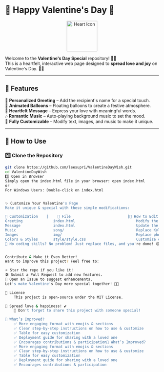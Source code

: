 # 💖 Happy Valentine's Day 🎉

<p align="center">
  <img src="img/heart.svg" width="100px" alt="Heart Icon">
</p>

Welcome to the **Valentine's Day Special** repository! 🌹✨  
This is a heartfelt, interactive web page designed to **spread love and joy** on Valentine's Day. 🎈💕

---

## 🎁 Features
💌 **Personalized Greeting** – Add the recipient's name for a special touch.  
🎈 **Animated Balloons** – Floating balloons to create a festive atmosphere.  
💖 **Heartfelt Message** – Express your love with meaningful words.  
🎶 **Romantic Music** – Auto-playing background music to set the mood.  
🎨 **Fully Customizable** – Modify text, images, and music to make it unique.  

---

## 🚀 How to Use
### **1️⃣ Clone the Repository**
```bash
git clone https://github.com/leesupri/ValentineDayWish.git
cd ValentineDayWish
2️⃣ Open in Browser
Simply open the index.html file in your browser: open index.html
or
For Windows Users: Double-click on index.html


✨ Customize Your Valentine's Page
Make it unique & special with these simple modifications:

🎨 Customization    |	📌 File	                        |🔧 How to Edit
Greeting	          index.html	                        Modify the <span id="name"> tag to change the recipient’s name.
Message	              index.html	                        Update the text inside <p class="hbd-chatbox">
Music	              song/	                                Replace Kyle Preston - Good Times.mp3 with your own romantic track.
Images	              img/	                                Replace photo.jpg with your favorite picture.
Colors & Styles	      style/style.css	                    Customize colors, fonts, and animations.
🔧 No coding skills? No problem! Just replace files, and you're done! 😊


Contribute & Make it Even Better!
Want to improve this project? Feel free to:

⭐ Star the repo if you like it!
🛠 Submit a Pull Request to add new features.
💬 Open an Issue to suggest enhancements.
Let's make Valentine's Day more special together! 🎊🥂

📜 License
    This project is open-source under the MIT License.

💬 Spread love & happiness! 💕
    🌟 Don't forget to share this project with someone special!

🎯 What’s Improved?
    ✅ More engaging format with emojis & sections
    ✅ Clear step-by-step instructions on how to use & customize
    ✅ Table for easy customization
    ✅ Deployment guide for sharing with a loved one
    ✅ Encourages contributions & participation🎯 What’s Improved?
    ✅ More engaging format with emojis & sections
    ✅ Clear step-by-step instructions on how to use & customize
    ✅ Table for easy customization
    ✅ Deployment guide for sharing with a loved one
    ✅ Encourages contributions & participation 

